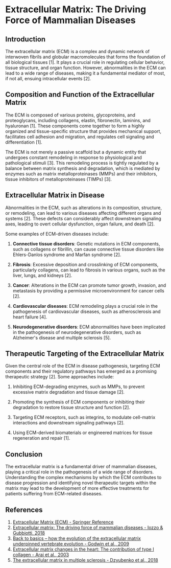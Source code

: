 # Extracellular Matrix: The Driving Force of Mammalian Diseases

## Introduction
The extracellular matrix (ECM) is a complex and dynamic network of interwoven fibrils and globular macromolecules that forms the foundation of all biological tissues [1]. It plays a crucial role in regulating cellular behavior, tissue structure, and organ function. However, abnormalities in the ECM can lead to a wide range of diseases, making it a fundamental mediator of most, if not all, ensuing intracellular events [2].

## Composition and Function of the Extracellular Matrix
The ECM is composed of various proteins, glycoproteins, and proteoglycans, including collagens, elastin, fibronectin, laminins, and hyaluronan [1]. These components come together to form a highly organized and tissue-specific structure that provides mechanical support, facilitates cell adhesion and migration, and regulates cell signaling and differentiation [1].

The ECM is not merely a passive scaffold but a dynamic entity that undergoes constant remodeling in response to physiological and pathological stimuli [3]. This remodeling process is tightly regulated by a balance between matrix synthesis and degradation, which is mediated by enzymes such as matrix metalloproteinases (MMPs) and their inhibitors, tissue inhibitors of metalloproteinases (TIMPs) [3].

## Extracellular Matrix in Disease
Abnormalities in the ECM, such as alterations in its composition, structure, or remodeling, can lead to various diseases affecting different organs and systems [2]. These defects can considerably affect downstream signaling axes, leading to overt cellular dysfunction, organ failure, and death [2].

Some examples of ECM-driven diseases include:

1. **Connective tissue disorders**: Genetic mutations in ECM components, such as collagens or fibrillin, can cause connective tissue disorders like Ehlers-Danlos syndrome and Marfan syndrome [2].

2. **Fibrosis**: Excessive deposition and crosslinking of ECM components, particularly collagens, can lead to fibrosis in various organs, such as the liver, lungs, and kidneys [2].

3. **Cancer**: Alterations in the ECM can promote tumor growth, invasion, and metastasis by providing a permissive microenvironment for cancer cells [2].

4. **Cardiovascular diseases**: ECM remodeling plays a crucial role in the pathogenesis of cardiovascular diseases, such as atherosclerosis and heart failure [4].

5. **Neurodegenerative disorders**: ECM abnormalities have been implicated in the pathogenesis of neurodegenerative disorders, such as Alzheimer's disease and multiple sclerosis [5].

## Therapeutic Targeting of the Extracellular Matrix
Given the central role of the ECM in disease pathogenesis, targeting ECM components and their regulatory pathways has emerged as a promising therapeutic strategy [2]. Some approaches include:

1. Inhibiting ECM-degrading enzymes, such as MMPs, to prevent excessive matrix degradation and tissue damage [2].

2. Promoting the synthesis of ECM components or inhibiting their degradation to restore tissue structure and function [2].

3. Targeting ECM receptors, such as integrins, to modulate cell-matrix interactions and downstream signaling pathways [2].

4. Using ECM-derived biomaterials or engineered matrices for tissue regeneration and repair [1].

## Conclusion
The extracellular matrix is a fundamental driver of mammalian diseases, playing a critical role in the pathogenesis of a wide range of disorders. Understanding the complex mechanisms by which the ECM contributes to disease progression and identifying novel therapeutic targets within the matrix may lead to the development of more effective treatments for patients suffering from ECM-related diseases.

## References
1. [Extracellular Matrix (ECM) - Springer Reference](https://link.springer.com/referenceworkentry/10.1007/978-3-030-21573-6_5691-1)
2. [Extracellular matrix: The driving force of mammalian diseases - Iozzo & Gubbiotti, 2018](https://www.docdroid.net/k5F42hI/iozzo2018.pdf)
3. [Back to basics – how the evolution of the extracellular matrix underpinned vertebrate evolution - Godwin et al., 2009](https://www.ncbi.nlm.nih.gov/pmc/articles/PMC2676697/)
4. [Extracellular matrix changes in the heart: The contribution of type I collagen - Arai et al., 2003](https://onlinelibrary.wiley.com/doi/abs/10.1002/jnr.10537)
5. [The extracellular matrix in multiple sclerosis - Dzyubenko et al., 2018](https://www.ncbi.nlm.nih.gov/pmc/articles/PMC6238839/)